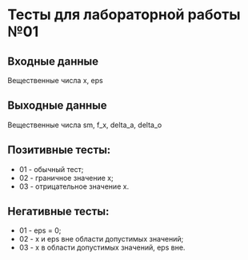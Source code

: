# Тесты для лабораторной работы №01

## Входные данные
Вещественные числа x, eps

## Выходные данные
Вещественные числа sm, f_x, delta_a, delta_o

## Позитивные тесты:
- 01 - обычный тест;
- 02 - граничное значение x;
- 03 - отрицательное значение x.

## Негативные тесты:
- 01 - eps = 0;
- 02 - x и eps вне области допустимых значений;
- 03 - x в области допустимых значений, eps вне.